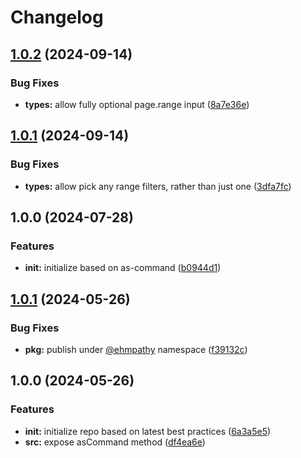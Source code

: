 # Changelog

## [1.0.2](https://github.com/ehmpathy/pagination-fns/compare/v1.0.1...v1.0.2) (2024-09-14)


### Bug Fixes

* **types:** allow fully optional page.range input ([8a7e36e](https://github.com/ehmpathy/pagination-fns/commit/8a7e36e46d6f9b11309f5b3750d410cd7abcd6c3))

## [1.0.1](https://github.com/ehmpathy/pagination-fns/compare/v1.0.0...v1.0.1) (2024-09-14)


### Bug Fixes

* **types:** allow pick any range filters, rather than just one ([3dfa7fc](https://github.com/ehmpathy/pagination-fns/commit/3dfa7fc4d4b104d51fec08fc37f4b38a92c9a443))

## 1.0.0 (2024-07-28)


### Features

* **init:** initialize based on as-command ([b0944d1](https://github.com/ehmpathy/pagination-fns/commit/b0944d1a3b9178d1371b80dfe80e7eb4e8071c4c))

## [1.0.1](https://github.com/ehmpathy/as-command/compare/v1.0.0...v1.0.1) (2024-05-26)


### Bug Fixes

* **pkg:** publish under [@ehmpathy](https://github.com/ehmpathy) namespace ([f39132c](https://github.com/ehmpathy/as-command/commit/f39132cf24ccb8177fe681e060986498f5da23e3))

## 1.0.0 (2024-05-26)


### Features

* **init:** initialize repo based on latest best practices ([6a3a5e5](https://github.com/ehmpathy/as-command/commit/6a3a5e5b16fd15c14e9dcc97480cbed5423063d7))
* **src:** expose asCommand method ([df4ea6e](https://github.com/ehmpathy/as-command/commit/df4ea6e1473e38fddb28abf7646a757210d642f3))
